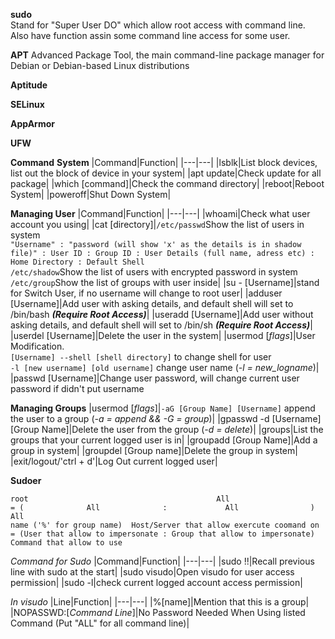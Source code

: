 **sudo**  
Stand for "Super User DO" which allow root access with command line. Also have function assin some command line access for some user.

**APT**
Advanced Package Tool, the main command-line package manager for Debian or Debian-based Linux distributions

**Aptitude**

**SELinux**

**AppArmor**

**UFW**

**Command**
**System** 
|Command|Function|
|---|---|
|lsblk|List block devices, list out the block of device in your system|
|apt update|Check update for all package|
|which [command]|Check the command directory|
|reboot|Reboot System|
|poweroff|Shut Down System|

**Managing User** 
|Command|Function|
|---|---|
|whoami|Check what user account you using|
|cat [directory]|`/etc/passwd`Show  the list of users in system<br>`"Username" : "password (will show 'x' as the details is in shadow file)" : User ID : Group ID : User Details (full name, adress etc) : Home Directory : Default Shell`<br>`/etc/shadow`Show the list of users with encrypted password in system<br>`/etc/group`Show the list of groups with user inside|
|su - [Username]|stand for Switch User, if no username will change to root user|
|adduser [Username]|Add user with asking details, and default shell will set to /bin/bash ***(Require Root Access)***|
|useradd [Username]|Add user without asking details, and default shell will set to /bin/sh ***(Require Root Access)***|
|userdel [Username]|Delete the user in the system|
|usermod [*flags*]|User Modification.<br>`[Username] --shell [shell directory]` to change shell for user<br>`-l [new username] [old username]` change user name (*-l = new_logname*)|
|passwd [Username]|Change user password, will change current user password if didn't put username

**Managing Groups** 
|usermod [*flags*]|`-aG [Group Name] [Username]` append the user to a group (*-a = append && -G = group*)|
|gpasswd -d [Username][Group Name]|Delete the user from the group (*-d = delete*)|
|groups|List the groups that your current logged user is in|
|groupadd [Group Name]|Add a group in system|
|groupdel [Group name]|Delete the group in system|
|exit/logout/'ctrl + d'|Log Out current logged user|

**Sudoer** 
```
root                                          All                      = (              All              :             All                )            All
name ('%' for group name)  Host/Server that allow exercute coomand on  = (User that allow to impersonate : Group that allow to impersonate) Command that allow to use
```

*Command for Sudo*
|Command|Function|
|---|---|
|sudo !!|Recall previous line with sudo at the start| 
|sudo visudo|Open visudo for user access permission|
|sudo -l|check current logged account access permission|

*In visudo*
|Line|Function|
|---|---|
|%[name]|Mention that this is a group|
|NOPASSWD:[*Command Line*]|No Password Needed When Using listed Command (Put "ALL" for all command line)|
